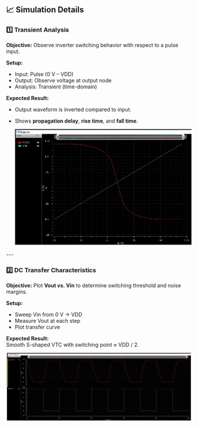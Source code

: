 ## 📈 Simulation Details

### 1️⃣ Transient Analysis

**Objective:** Observe inverter switching behavior with respect to a pulse input.  

**Setup:**
- Input: Pulse (0 V – VDD)
- Output: Observe voltage at output node
- Analysis: Transient (time-domain)

**Expected Result:**
- Output waveform is inverted compared to input.
- Shows **propagation delay**, **rise time**, and **fall time**.

  <p align="center">
  <img src="CMOS_Inv_DC_Char.jpg" width="500">
</p>
---

### 2️⃣ DC Transfer Characteristics

**Objective:** Plot **Vout vs. Vin** to determine switching threshold and noise margins.

**Setup:**
- Sweep Vin from 0 V → VDD
- Measure Vout at each step
- Plot transfer curve

**Expected Result:**  
Smooth S-shaped VTC with switching point ≈ VDD / 2.

<p align="center">
  <img src="CMOS_Inv_Trans_Char.jpg" width="500">
</p>
